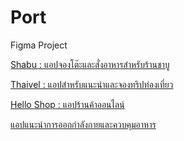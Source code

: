 # Port
Figma Project
<p><a href= https://www.figma.com/proto/FZHwrYonjIH69m7aVCpZQg/susu?node-id=0-1058&node-type=canvas&t=CqzV4Rk5bQhKhZZ8-0&scaling=scale-down&content-scaling=fixed&page-id=0%3A1&starting-point-node-id=0%3A283&show-proto-sidebar=1> Shabu : แอปจองโต๊ะและสั่งอาหารสำหรับร้านชาบู </a></p>
<p><a href= https://www.figma.com/proto/jx6iV37OWRngHFwLCfbed8/Thaivel?node-id=1-1087&node-type=frame&t=O7hVBXkIFrdtAmoz-0&scaling=min-zoom&content-scaling=fixed&page-id=0%3A1&starting-point-node-id=1%3A1580> Thaivel : แอปสำหรับแนะนำและจองทริปท่องเที่ยว </a></p>
<p><a href= https://www.figma.com/proto/CTeV2zyrrUrKxud6umP9bj/Hello-Shop?node-id=31-399&node-type=frame&t=fCkxDSLWwKOK6dme-0&scaling=scale-down&content-scaling=fixed&page-id=0%3A1&starting-point-node-id=22%3A202&show-proto-sidebar=1> Hello Shop : แอปร้านค้าออนไลน์ </a></p>
<p> <a href= https://www.figma.com/proto/oDSjFEjQWPpABpJL8EOfAj/ExerFit?node-id=100-756&t=I2MeYZSH6BsLHjG3-0&scaling=scale-down&content-scaling=fixed&page-id=0%3A1&starting-point-node-id=100%3A756> แอปแนะนำการออกกำลังกายและควบคุมอาหาร </a></p>
